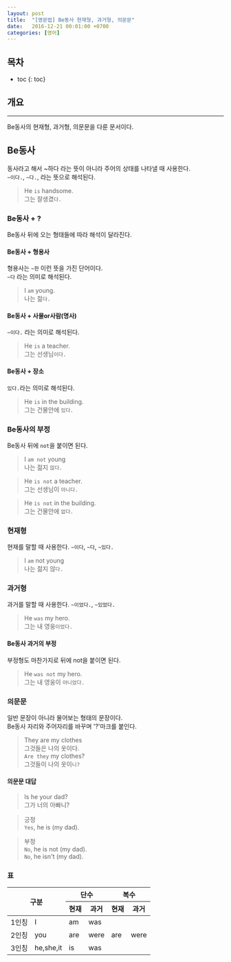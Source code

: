 ```yaml
---
layout: post
title:  "[영문법] Be동사 현재형, 과거형, 의문문"
date:   2016-12-21 00:01:00 +0700
categories: [영어]
---
```

## 목차

* toc
{: toc}

## 개요 
---
Be동사의 현재형, 과거형, 의문문을 다룬 문서이다.

## Be동사
동사라고 해서 ~하다 라는 뜻이 아니라 주어의 상태를 나타낼 때 사용한다.  
```~이다.```, ```~다.```, 라는 뜻으로 해석된다.

> He ```is``` handsome.  
그는 잘생겼```다.```

### Be동사 + ?
Be동사 뒤에 오는 형태들에 따라 해석이 달라진다.

#### Be동사 + 형용사
형용사는 ```~한``` 이런 뜻을 가진 단어이다.  
```~다``` 라는 의미로 해석된다.

> I ```am``` young.  
나는 젊```다.```

#### Be동사 + 사물or사람(명사)
```~이다.``` 라는 의미로 해석된다.

> He ```is``` a teacher.  
그는 선생님```이다.```

#### Be동사 + 장소
```있다.```라는 의미로 해석된다.

> He ```is``` in the building.  
그는 건물안에 ```있다.```

### Be동사의 부정
Be동사 뒤에 ```not```을 붙이면 된다.

> I ```am not``` young  
나는 젊지 ```않다.```

> He ```is not``` a teacher.  
그는 선생님이 ```아니다.```

> He ```is not``` in the building.  
그는 건물안에 ```없다.```

### 현재형
현재를 말할 때 사용한다.
```~이다```, ```~다```, ```~있다.```

> I ```am``` not young  
나는 젊지 않```다.```

### 과거형
과거를 말할 때 사용한다.
```~이었다.```, ```~있었다.```

> He ```was``` my hero.  
그는 내 영웅```이었다.```

#### Be동사 과거의 부정
부정형도 마찬가지로 뒤에 not을 붙이면 된다.

> He ```was not``` my hero.  
그는 내 영웅이 ```아니었다.```

### 의문문
일반 문장이 아니라 물어보는 형태의 문장이다.  
Be동사 자리와 주어자리를 바꾸며 '?'마크를 붙인다.

> They are my clothes  
그것들은 나의 옷이다.  
```Are they``` my clothes?  
그것들이 나의 옷이```니?```

#### 의문문 대답

> Is he your dad?  
그가 너의 아빠니?

> 긍정  
```Yes```, he is (my dad).

> 부정  
```No```, he is not (my dad).  
```No```, he isn't (my dad).  

### 표

<table>
  <thead>
  <tr>
      <th rowspan="2" colspan="2" >구분</th>
      <th colspan="2" >단수</th>
      <th colspan="2" >복수</th>
    </tr>
    <tr>
      <th>현재</th>
      <th>과거</th>
      <th>현재</th>
      <th>과거</th>
    </tr>
  </thead>
  <tbody>
    <tr>
      <td>1인칭</td>
      <td>I</td>
      <td>am</td>
      <td>was</td>
      <td rowspan="3">are</td>
      <td rowspan="3">were</td>
    </tr>
    <tr>
      <td>2인칭</td>
      <td>you</td>
      <td>are</td>
      <td>were</td>
    </tr>
    <tr>
      <td>3인칭</td>
      <td>he,she,it</td>
      <td>is</td>
      <td>was</td>
    </tr>
  </tbody>
</table>